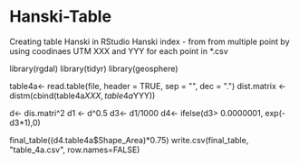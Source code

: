 # Hanski-Table
Creating table Hanski in RStudio
Hanski index - from from multiple point by using coodinaes UTM XXX and YYY for each point in *.csv


library(rgdal)
library(tidyr)
library(geosphere)

table4a<- read.table(file, header = TRUE, sep = "", dec = ".")
dist.matrix <- distm(cbind(table4a$XXX, table4a$YYY))

d<- dis.matri^2
d1 <- d^0.5
d3<- d1/1000
d4<- ifelse(d3> 0.0000001, exp(-d3*1),0)

final_table((d4.table4a$Shape_Area)*0.75)
write.csv(final_table, "table_4a.csv", row.names=FALSE)
